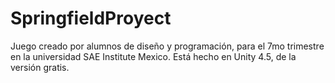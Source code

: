 # SpringfieldProyect
Juego creado por alumnos de diseño y programación, para el 7mo trimestre en la universidad SAE Institute Mexico.
Está hecho en Unity 4.5, de la versión gratis.

